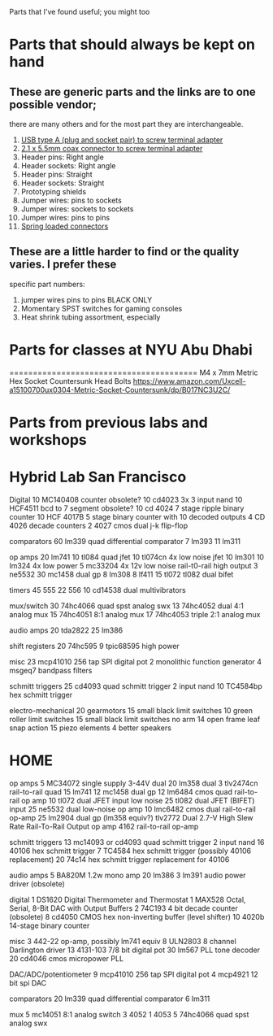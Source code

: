 Parts that I've found useful; you might too

# Parts that should always be kept on hand

## These are generic parts and the  links are to one possible vendor; 
there are many others and for the most part they are interchangeable.

1. [USB type A (plug and socket pair) to screw terminal
adapter](https://www.amazon.com/dp/B09TP7QGW4/)
1. [2.1 x 5.5mm coax connector to screw terminal
adapter](https://www.amazon.com/DAYKIT-Female-2-1x5-5MM-Adapter-Connector/dp/B01J1WZENK/)
1. Header pins: Right angle 
1. Header sockets: Right angle 
1. Header pins: Straight 
1. Header sockets: Straight 
1. Prototyping shields
1. Jumper wires: pins to sockets 
1. Jumper wires: sockets to sockets 
1. Jumper wires: pins to pins
1. [Spring loaded connectors](https://www.amazon.com/dp/B09TP7QGW4/)

## These are a little harder to find or the quality varies. I prefer these
specific part numbers:

1. jumper wires pins to pins BLACK ONLY
1. Momentary SPST switches for gaming consoles
1. Heat shrink tubing assortment, especially

# Parts for classes at NYU Abu Dhabi
========================================
M4 x 7mm Metric Hex Socket Countersunk Head Bolts
https://www.amazon.com/Uxcell-a15100700ux0304-Metric-Socket-Countersunk/dp/B017NC3U2C/		


# Parts from previous labs and workshops
Hybrid Lab San Francisco
================
Digital
10 MC140408 counter obsolete? 
10 cd4023 3x 3 input nand
10 HCF4511 bcd to 7 segment obsolete?
10 cd 4024 7 stage ripple binary counter
10 HCF 4017B 5 stage binary counter with 10 decoded outputs
4 CD 4026 decade counters
2 4027 cmos dual j-k flip-flop

comparators
60 lm339 quad differential comparator
7 lm393 
11 lm311

op amps
20 lm741
10 tl084 quad jfet 
10 tl074cn 4x low noise jfet
10 lm301
10 lm324 4x low power 
5 mc33204 4x 12v low noise rail-t0-rail high output
3 ne5532 
30 mc1458 dual gp
8 lm308 
8 lf411
15 tl072 tl082 dual bifet

timers
45 555
22 556
10 cd14538 dual multivibrators

mux/switch
30 74hc4066 quad spst analog swx
13 74hc4052 dual 4:1 analog mux
15 74hc4051 8:1 analog mux
17 74hc4053 triple 2:1 analog mux

audio amps
20 tda2822 
25 lm386

shift registers
20 74hc595
9 tpic68595 high power

misc
23 mcp41010 256 tap SPI digital pot
2 monolithic function generator
4 msgeq7 bandpass filters

schmitt triggers
25 cd4093 quad schmitt trigger 2 input nand
10 TC4584bp hex schmitt trigger

electro-mechanical
20 gearmotors
15 small black limit switches
10 green roller limit switches
15 small black limit switches no arm
14 open frame leaf snap action
15 piezo elements
4 better speakers

HOME
================

op amps
5 MC34072 single supply 3-44V dual 
20 lm358 dual 
3 tlv2474cn rail-to-rail quad
15 lm741
12 mc1458 dual gp
12 lm6484 cmos quad rail-to-rail op amp
10 tl072 dual JFET input low noise 
25 tl082 dual JFET (BIFET) input 
25 ne5532 dual low-noise op amp
10 lmc6482 cmos dual rail-to-rail op-amp
25 lm2904 dual gp (lm358 equiv?)
tlv2772 Dual 2.7-V High Slew Rate Rail-To-Rail Output op amp
4162 rail-to-rail op-amp

schmitt triggers
13 mc14093 or cd4093 quad schmitt trigger 2 input nand
16 40106 hex schmitt trigger
7 TC4584 hex schmitt trigger (possibly 40106 replacement)
20 74c14 hex schmitt trigger replacement for 40106


audio amps
5 BA820M 1.2w mono amp
20 lm386
3 lm391 audio power driver (obsolete)

digital
1 DS1620 Digital Thermometer and Thermostat 
1 MAX528 Octal, Serial, 8-Bit DAC with Output Buffers
2 74C193 4 bit decade counter (obsolete)
8 cd4050 CMOS hex non-inverting buffer (level shifter)
10 4020b 14-stage binary counter 

misc
3 442-22 op-amp, possibly lm741 equiv
8 ULN2803 8 channel Darlington driver
13 4131-103 7/8 bit digital pot
30 lm567 PLL tone decoder
20 cd4046 cmos micropower PLL

DAC/ADC/potentiometer
9 mcp41010 256 tap SPI digital pot
4 mcp4921 12 bit spi DAC

comparators
20 lm339 quad differential comparator
6 lm311 

mux
5 mc14051 8:1 analog switch
3 4052
1 4053
5 74hc4066 quad spst analog swx

